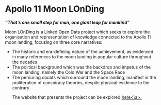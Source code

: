 <h1>Apollo 11 Moon LOnDing</h1>

<b><i><large>“That’s one small step for man, one giant leap for mankind”</large></i></b>

<p>Moon LOnDing is a Linked Open Data project which seeks to explore the organisation and representation of knowledge connected to the Apollo 11 moon landing, focusing on three core narratives:</p>
<ul>
    <li>The historic and era-defining nature of the achievement, as evidenced in many references to the moon landing in popular culture throughout the decades</li> 
    <li>The political background which was the backdrop and impetus of the moon landing, namely the Cold War and the Space Race</li> 
    <li>The perduring doubts which surround the moon landing, manifest in the proliferation of conspiracy theories, despite physical evidence to the contrary</li>

The website that presents the project can be explored <a href="https://apollo11moonlonding.github.io/home/dist/index.html#page-top">here<\a>. 

